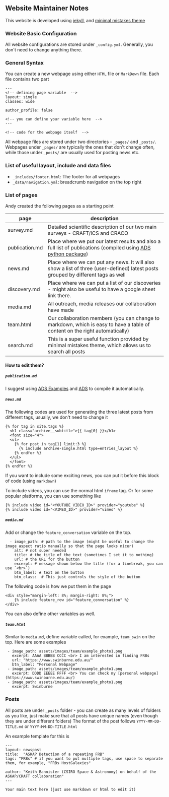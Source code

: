 ## Website Maintainer Notes

This website is developed using [jekyll](https://jekyllrb.com/), and [minimal mistakes theme](https://mmistakes.github.io/minimal-mistakes/)

### Website Basic Configuration

All website configurations are stored under `_config.yml`. Generally, you don't need to change anything there. 

### General Syntax

You can create a new webpage using either `HTML` file or `MarkDown` file. Each file contains two part
```
---
<!-- defining page variable  -->
layout: single
classes: wide 

author_profile: false

<!-- you can define your variable here  -->
---

<!-- code for the webpage itself  -->
```
All webpage files are stored under two directories - `_pages/` and `_posts/`. Webpages under `_pages/` are typically the ones that don't change often, while those under `_posts/` are usually used for posting news etc.

### List of useful layout, include and data files

- `_includes/footer.html`: The footer for all webpages
- `_data/navigation.yml`: breadcrumb navigation on the top right

### List of pages

Andy created the following pages as a starting point

<table>
  <tr>
    <thead>
      <th>page</th>
      <th>description</th>
    </thead>
  </tr>
  <tr>
    <td>survey.md</td>
    <td>Detailed scientific description of our two main surveys - CRAFT/ICS and CRACO</td>
  </tr>
  <tr>
    <td>publication.md</td>
    <td>Place where we put our latest results and also a full list of publications (compiled using <a href="https://github.com/andycasey/ads">ADS python package</a>)</td>
  </tr>
  <tr>
    <td>news.md</td>
    <td>Place where we can put any news. It will also show a list of three (user-defined) latest posts grouped by different tags as well</td>
  </tr>
  <tr>
    <td>discovery.md</td>
    <td>Place where we can put a list of our discoveries - might also be useful to have a google sheet link there.</td>
  </tr>
  <tr>
    <td>media.md</td>
    <td>All outreach, media releases our collaboration have made</td>
  </tr>
  <tr>
    <td>team.html</td>
    <td>Our collaboration members (you can change to markdown, which is easy to have a table of content on the right automatically)</td>
  </tr>
  <tr>
    <td>search.md</td>
    <td>This is a super useful function provided by minimal mistakes theme, which allows us to search all posts</td>
  </tr>
</table>

#### How to edit them?

##### `publication.md`

I suggest using <a href="https://github.com/adsabs/ads-examples/">ADS Examples</a> and <a href="https://github.com/andycasey/ads">ADS</a> to compile it automatically.

##### `news.md`

The following codes are used for generating the three latest posts from different tags, usually, we don't need to change it
```
{% for tag in site.tags %}
  <h1 class="archive__subtitle">{{ tag[0] }}</h1>
  <font size="4">
  <ul>
    {% for post in tag[1] limit:3 %}
      {% include archive-single.html type=entries_layout %}
    {% endfor %}
  </ul>
  </font>
{% endfor %}
```

If you want to include some exciting news, you can put it before this block of code (using `markdown`)

To include videos, you can use the normal html `iframe` tag. Or for some popular platforms, you can use something like
```
{% include video id="<YOUTUBE_VIDEO_ID>" provider="youtube" %}
{% include video id="<VIMEO_ID>" provider="vimeo" %}
```

##### `media.md`

Add or change the `feature_conversation` variable on the top.
```
  - image_path: # path to the image (might be useful to change the image aspect ratio manually so that the page looks nicer)
    alt: # not super needed
    title: # the title of the text (sometimes I set it to nothing)
    url: # the URL for the button
    excerpt: # message shown below the title (for a linebreak, you can use `<br>`)
    btn_label: # text on the button
    btn_class:  # This just controls the style of the button
```
The following code is how we put them in the page
```
<div style="margin-left: 8%; margin-right: 8%;">
    {% include feature_row id="feature_conversation" %}
</div>
```
You can also define other variables as well.

##### `team.html`

Similar to `media.md`, define variable called, for example, `team_swin` on the top. Here are some examples
```
 - image_path: assets/images/team/example_photo1.png
   excerpt: AAAA BBBBB CCCC <br> I am interested in finding FRBs
   url: "https://www.swinburne.edu.au/"
   btn_label: "Personal Webpage"
 - image_path: assets/images/team/example_photo1.png
   excerpt: DDDD EEEEE FFFF <br> You can check my [personal webpage](https://www.swinburne.edu.au/)
 - image_path: assets/images/team/example_photo1.png
   excerpt: Swinburne
```

### Posts

All posts are under `_posts` folder - you can create as many levels of folders as you like, just make sure that all posts have unique names (even though they are under different folders)
The format of the post follows `YYYY-MM-DD-TITLE.md` or `YYYY-MM-DD-TITLE.html`

An example template for this is
```
---
layout: newspost
title:  "ASKAP Detection of a repeating FRB"
tags: "FRBs" # if you want to put multiple tags, use space to separate them, for example, "FRBs HostGalaxies"

author: "Keith Bannister (CSIRO Space & Astronomy) on behalf of the ASKAP/CRAFT collaboration"
---

Your main text here (just use markdown or html to edit it)

```
